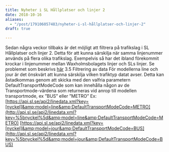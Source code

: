 ```yaml
---
title: Nyheter i SL Hållplatser och linjer 2
date: 2018-10-16
aliases:
  - "/post/179106057483/nyheter-i-sl-hållplatser-och-linjer-2"
draft: true

---
```


Sedan några veckor tillbaks är det möjligt att filtrera på trafikslag i SL Hållplatser och linjer 2. Detta för att kunna särskilja när samma linjenummer används på flera olika trafikslag.
Exempelvis så har det ibland förekommit krockar i linjenummer mellan Waxholmsbolagets linjer och SLs linjer. Se problemet som beskrivs [här](https://kundo.se/org/trafiklabse/d/apier-for-tunnelbanors-stoppnamn/)
3.5 Filtrering av data
För modellerna line och jour är det önskvärt att kunna särskilja vilken trafiktyp datat avser. Detta kan åstadkommas genom att skicka med den valfria parametern DefaultTransportModeCode som kan innehålla någon av de Transportmode-värdena som returneras vid anrop till modellen transportmode, ex ”BUS” eller ”METRO”
 Ex:
[https://api.sl.se/api2/linedata.xml?key=[nyckel]&amp;model=line&amp;DefaultTransportModeCode=METRO](http://api.sl.se/api2/linedata.xml?key=%5bnyckel%5d&amp;model=line&amp;DefaultTransportModeCode=METRO)
[https://api.sl.se/api2/linedata.xml?key=[nyckel]&amp;model=jour&amp;DefaultTransportModeCode=BUS](http://api.sl.se/api2/linedata.xml?key=%5bnyckel%5d&amp;model=jour&amp;DefaultTransportModeCode=BUS)
 
